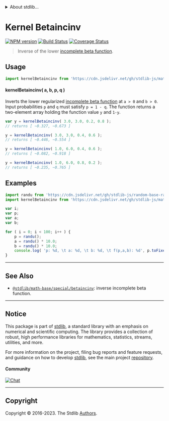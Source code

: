 <!--

@license Apache-2.0

Copyright (c) 2018 The Stdlib Authors.

Licensed under the Apache License, Version 2.0 (the "License");
you may not use this file except in compliance with the License.
You may obtain a copy of the License at

   http://www.apache.org/licenses/LICENSE-2.0

Unless required by applicable law or agreed to in writing, software
distributed under the License is distributed on an "AS IS" BASIS,
WITHOUT WARRANTIES OR CONDITIONS OF ANY KIND, either express or implied.
See the License for the specific language governing permissions and
limitations under the License.

-->


<details>
  <summary>
    About stdlib...
  </summary>
  <p>We believe in a future in which the web is a preferred environment for numerical computation. To help realize this future, we've built stdlib. stdlib is a standard library, with an emphasis on numerical and scientific computation, written in JavaScript (and C) for execution in browsers and in Node.js.</p>
  <p>The library is fully decomposable, being architected in such a way that you can swap out and mix and match APIs and functionality to cater to your exact preferences and use cases.</p>
  <p>When you use stdlib, you can be absolutely certain that you are using the most thorough, rigorous, well-written, studied, documented, tested, measured, and high-quality code out there.</p>
  <p>To join us in bringing numerical computing to the web, get started by checking us out on <a href="https://github.com/stdlib-js/stdlib">GitHub</a>, and please consider <a href="https://opencollective.com/stdlib">financially supporting stdlib</a>. We greatly appreciate your continued support!</p>
</details>

# Kernel Betaincinv

[![NPM version][npm-image]][npm-url] [![Build Status][test-image]][test-url] [![Coverage Status][coverage-image]][coverage-url] <!-- [![dependencies][dependencies-image]][dependencies-url] -->

> Inverse of the lower [incomplete beta function][incomplete-beta-function].

<section class="intro">

</section>

<!-- /.intro -->



<section class="usage">

## Usage

```javascript
import kernelBetaincinv from 'https://cdn.jsdelivr.net/gh/stdlib-js/math-base-special-kernel-betaincinv@deno/mod.js';
```

#### kernelBetaincinv( a, b, p, q )

Inverts the lower regularized [incomplete beta function][incomplete-beta-function] at `a > 0` and `b > 0`. Input probabilities `p` and `q` must satisfy `p = 1 - q`. The function returns a two-element array holding the function value `y` and `1-y`.

```javascript
var y = kernelBetaincinv( 3.0, 3.0, 0.2, 0.8 );
// returns [ ~0.327, ~0.673 ]

y = kernelBetaincinv( 3.0, 3.0, 0.4, 0.6 );
// returns [ ~0.446, ~0.554 ]

y = kernelBetaincinv( 1.0, 6.0, 0.4, 0.6 );
// returns [ ~0.082, ~0.918 ]

y = kernelBetaincinv( 1.0, 6.0, 0.8, 0.2 );
// returns [ ~0.235, ~0.765 ]
```

</section>

<!-- /.usage -->

<section class="examples">

## Examples

<!-- eslint no-undef: "error" -->

```javascript
import randu from 'https://cdn.jsdelivr.net/gh/stdlib-js/random-base-randu@deno/mod.js';
import kernelBetaincinv from 'https://cdn.jsdelivr.net/gh/stdlib-js/math-base-special-kernel-betaincinv@deno/mod.js';

var i;
var p;
var a;
var b;

for ( i = 0; i < 100; i++ ) {
    p = randu();
    a = randu() * 10.0;
    b = randu() * 10.0;
    console.log( 'p: %d, \t a: %d, \t b: %d, \t f(p,a,b): %d', p.toFixed( 4 ), a.toFixed( 4 ), b.toFixed( 4 ), kernelBetaincinv( a, b, p, 1.0-p )[ 0 ] );
}
```

</section>

<!-- /.examples -->

<!-- Section for related `stdlib` packages. Do not manually edit this section, as it is automatically populated. -->

<section class="related">

* * *

## See Also

-   <span class="package-name">[`@stdlib/math-base/special/betaincinv`][@stdlib/math/base/special/betaincinv]</span><span class="delimiter">: </span><span class="description">inverse incomplete beta function.</span>

</section>

<!-- /.related -->

<!-- Section for all links. Make sure to keep an empty line after the `section` element and another before the `/section` close. -->


<section class="main-repo" >

* * *

## Notice

This package is part of [stdlib][stdlib], a standard library with an emphasis on numerical and scientific computing. The library provides a collection of robust, high performance libraries for mathematics, statistics, streams, utilities, and more.

For more information on the project, filing bug reports and feature requests, and guidance on how to develop [stdlib][stdlib], see the main project [repository][stdlib].

#### Community

[![Chat][chat-image]][chat-url]

---

## Copyright

Copyright &copy; 2016-2023. The Stdlib [Authors][stdlib-authors].

</section>

<!-- /.stdlib -->

<!-- Section for all links. Make sure to keep an empty line after the `section` element and another before the `/section` close. -->

<section class="links">

[npm-image]: http://img.shields.io/npm/v/@stdlib/math-base-special-kernel-betaincinv.svg
[npm-url]: https://npmjs.org/package/@stdlib/math-base-special-kernel-betaincinv

[test-image]: https://github.com/stdlib-js/math-base-special-kernel-betaincinv/actions/workflows/test.yml/badge.svg?branch=v0.1.0
[test-url]: https://github.com/stdlib-js/math-base-special-kernel-betaincinv/actions/workflows/test.yml?query=branch:v0.1.0

[coverage-image]: https://img.shields.io/codecov/c/github/stdlib-js/math-base-special-kernel-betaincinv/main.svg
[coverage-url]: https://codecov.io/github/stdlib-js/math-base-special-kernel-betaincinv?branch=v0.1.0

<!--

[dependencies-image]: https://img.shields.io/david/stdlib-js/math-base-special-kernel-betaincinv.svg
[dependencies-url]: https://david-dm.org/stdlib-js/math-base-special-kernel-betaincinv/main

-->

[chat-image]: https://img.shields.io/gitter/room/stdlib-js/stdlib.svg
[chat-url]: https://app.gitter.im/#/room/#stdlib-js_stdlib:gitter.im

[stdlib]: https://github.com/stdlib-js/stdlib

[stdlib-authors]: https://github.com/stdlib-js/stdlib/graphs/contributors

[umd]: https://github.com/umdjs/umd
[es-module]: https://developer.mozilla.org/en-US/docs/Web/JavaScript/Guide/Modules

[deno-url]: https://github.com/stdlib-js/math-base-special-kernel-betaincinv/tree/deno
[umd-url]: https://github.com/stdlib-js/math-base-special-kernel-betaincinv/tree/umd
[esm-url]: https://github.com/stdlib-js/math-base-special-kernel-betaincinv/tree/esm
[branches-url]: https://github.com/stdlib-js/math-base-special-kernel-betaincinv/blob/main/branches.md

[incomplete-beta-function]: https://en.wikipedia.org/wiki/Incomplete_beta_function

<!-- <related-links> -->

[@stdlib/math/base/special/betaincinv]: https://github.com/stdlib-js/math-base-special-betaincinv/tree/deno

<!-- </related-links> -->

</section>

<!-- /.links -->
